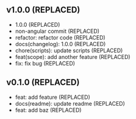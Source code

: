 ## v1.0.0 (REPLACED)

- 1.0.0 (REPLACED)
- non-angular commit (REPLACED)
- refactor: refactor code (REPLACED)
- docs(changelog): 1.0.0 (REPLACED)
- chore(scripts): update scripts (REPLACED)
- feat(scope): add another feature (REPLACED)
- fix: fix bug (REPLACED)

## v0.1.0 (REPLACED)

- feat: add feature (REPLACED)
- docs(readme): update readme (REPLACED)
- feat: add baz (REPLACED)
